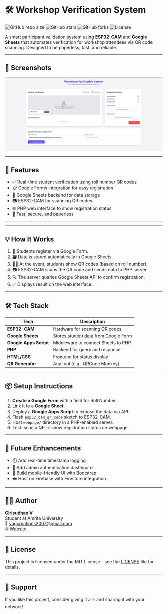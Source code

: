 # 🛠️ Workshop Verification System

![GitHub repo size](https://img.shields.io/github/repo-size/Vaggiri/Workshop-Verification-System)
![GitHub stars](https://img.shields.io/github/stars/Vaggiri/Workshop-Verification-System?style=social)
![GitHub forks](https://img.shields.io/github/forks/Vaggiri/Workshop-Verification-System?style=social)
![License](https://img.shields.io/github/license/Vaggiri/Workshop-Verification-System)

A smart participant validation system using **ESP32-CAM** and **Google Sheets** that automates verification for workshop attendees via QR code scanning. Designed to be paperless, fast, and reliable.

---

## 📸 Screenshots





![Preview](screenshot.png)

---

## 🚀 Features

- ✅ Real-time student verification using roll number QR codes
- 📋 Google Forms integration for easy registration
- 🧾 Google Sheets backend for data storage
- 📷 ESP32-CAM for scanning QR codes
- 🌐 PHP web interface to show registration status
- 🔐 Fast, secure, and paperless

---

---

## 💡 How It Works

1. 📲 Students register via Google Form.
2. 🗃️ Data is stored automatically in Google Sheets.
3. 🧑‍🎓 At the event, students show QR codes (based on roll number).
4. 📷 ESP32-CAM scans the QR code and sends data to PHP server.
5. 🔍 The server queries Google Sheets API to confirm registration.
6. ✅ Displays result on the web interface.

---

## 🛠️ Tech Stack

| Tech | Description |
|------|-------------|
| **ESP32-CAM** | Hardware for scanning QR codes |
| **Google Sheets** | Stores student data from Google Form |
| **Google Apps Script** | Middleware to connect Sheets to PHP |
| **PHP** | Backend for query and response |
| **HTML/CSS** | Frontend for status display |
| **QR Generator** | Any tool (e.g., QRCode Monkey) |

---

## 📦 Setup Instructions

1. **Create a Google Form** with a field for Roll Number.
2. Link it to a **Google Sheet**.
3. Deploy a **Google Apps Script** to expose the data via API.
4. Flash `esp32_cam_qr_code` sketch to ESP32-CAM.
5. Host `webpage/` directory in a PHP-enabled server.
6. Test: scan a QR → show registration status on webpage.

---

## 🔄 Future Enhancements

- ⏱️ Add real-time timestamp logging
- 🔐 Add admin authentication dashboard
- 📱 Build mobile-friendly UI with Bootstrap
- ☁️ Host on Firebase with Firestore integration

---

## 👨‍💻 Author

**Girisudhan V**  
Student at Amrita University  
📧 vagcreations2007@gmail.com  
🌐 [Website](https://vagcreations.unaux.com)

---

## 📄 License

This project is licensed under the MIT License - see the [LICENSE](LICENSE) file for details.

---

## 💫 Support

If you like this project, consider giving it a ⭐ and sharing it with your network!


